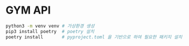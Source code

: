# GYM API

```bash
python3 -m venv venv # 가상환경 생성
pip3 install poetry  # poetry 설치
poetry install       # pyproject.toml 을 기반으로 하여 필요한 패키지 설치
```
